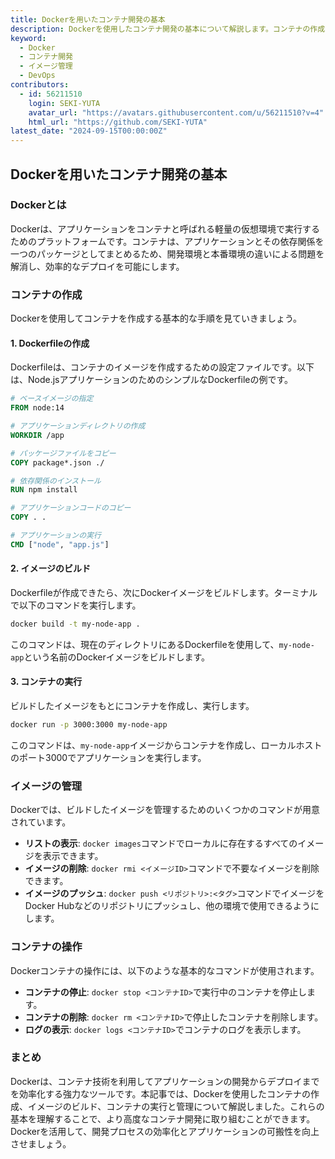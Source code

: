 ```yaml
---
title: Dockerを用いたコンテナ開発の基本
description: Dockerを使用したコンテナ開発の基本について解説します。コンテナの作成からイメージの管理、コンテナの実行までの手順を詳しく紹介します。
keyword:
  - Docker
  - コンテナ開発
  - イメージ管理
  - DevOps
contributors:
  - id: 56211510
    login: SEKI-YUTA
    avatar_url: "https://avatars.githubusercontent.com/u/56211510?v=4"
    html_url: "https://github.com/SEKI-YUTA"
latest_date: "2024-09-15T00:00:00Z"
---
```


## Dockerを用いたコンテナ開発の基本

### Dockerとは

Dockerは、アプリケーションをコンテナと呼ばれる軽量の仮想環境で実行するためのプラットフォームです。コンテナは、アプリケーションとその依存関係を一つのパッケージとしてまとめるため、開発環境と本番環境の違いによる問題を解消し、効率的なデプロイを可能にします。

### コンテナの作成

Dockerを使用してコンテナを作成する基本的な手順を見ていきましょう。

#### 1. Dockerfileの作成

Dockerfileは、コンテナのイメージを作成するための設定ファイルです。以下は、Node.jsアプリケーションのためのシンプルなDockerfileの例です。

```Dockerfile
# ベースイメージの指定
FROM node:14

# アプリケーションディレクトリの作成
WORKDIR /app

# パッケージファイルをコピー
COPY package*.json ./

# 依存関係のインストール
RUN npm install

# アプリケーションコードのコピー
COPY . .

# アプリケーションの実行
CMD ["node", "app.js"]
```

#### 2. イメージのビルド

Dockerfileが作成できたら、次にDockerイメージをビルドします。ターミナルで以下のコマンドを実行します。

```bash
docker build -t my-node-app .
```

このコマンドは、現在のディレクトリにあるDockerfileを使用して、`my-node-app`という名前のDockerイメージをビルドします。

#### 3. コンテナの実行

ビルドしたイメージをもとにコンテナを作成し、実行します。

```bash
docker run -p 3000:3000 my-node-app
```

このコマンドは、`my-node-app`イメージからコンテナを作成し、ローカルホストのポート3000でアプリケーションを実行します。

### イメージの管理

Dockerでは、ビルドしたイメージを管理するためのいくつかのコマンドが用意されています。

- **リストの表示**: `docker images`コマンドでローカルに存在するすべてのイメージを表示できます。
- **イメージの削除**: `docker rmi <イメージID>`コマンドで不要なイメージを削除できます。
- **イメージのプッシュ**: `docker push <リポジトリ>:<タグ>`コマンドでイメージをDocker Hubなどのリポジトリにプッシュし、他の環境で使用できるようにします。

### コンテナの操作

Dockerコンテナの操作には、以下のような基本的なコマンドが使用されます。

- **コンテナの停止**: `docker stop <コンテナID>`で実行中のコンテナを停止します。
- **コンテナの削除**: `docker rm <コンテナID>`で停止したコンテナを削除します。
- **ログの表示**: `docker logs <コンテナID>`でコンテナのログを表示します。

### まとめ

Dockerは、コンテナ技術を利用してアプリケーションの開発からデプロイまでを効率化する強力なツールです。本記事では、Dockerを使用したコンテナの作成、イメージのビルド、コンテナの実行と管理について解説しました。これらの基本を理解することで、より高度なコンテナ開発に取り組むことができます。Dockerを活用して、開発プロセスの効率化とアプリケーションの可搬性を向上させましょう。
